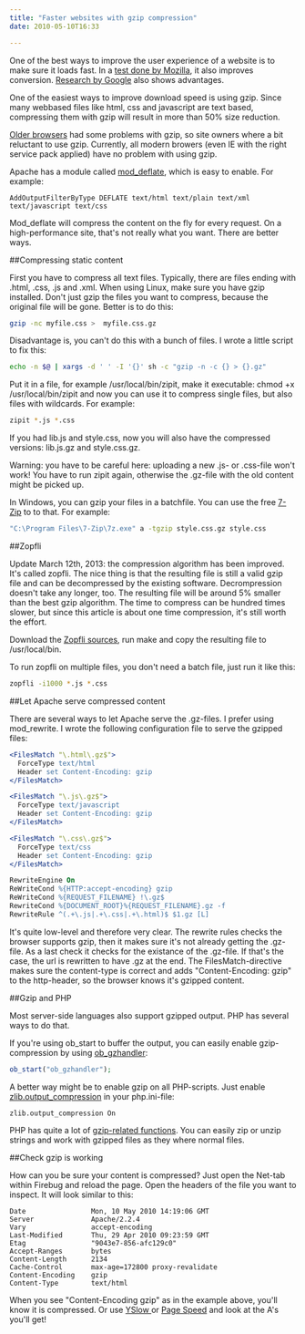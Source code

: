 ```yaml
---
title: "Faster websites with gzip compression"
date: 2010-05-10T16:33

---
```


One of the best ways to improve the user experience of a website is to make sure it loads fast. In a <a href="http://blog.mozilla.com/metrics/2010/03/31/firefox-page-load-speed-part-i/">test done by Mozilla</a>, it also improves conversion. <a href="http://googleresearch.blogspot.com/2009/06/speed-matters.html">Research by Google</a> also shows advantages.

One of the easiest ways to improve download speed is using gzip. Since many webbased files like html, css and javascript are text based, compressing them with gzip will result in more than 50% size reduction.

<a href="http://schroepl.net/projekte/mod_gzip/browser.htm">Older browsers</a> had some problems with gzip, so site owners where a bit reluctant to use gzip. Currently, all modern browers (even IE with the right service pack applied) have no problem with using gzip.

Apache has a module called <a href="http://httpd.apache.org/docs/2.0/mod/mod_deflate.html">mod_deflate</a>, which is easy to enable. For example:

```
AddOutputFilterByType DEFLATE text/html text/plain text/xml text/javascript text/css
```

Mod_deflate will compress the content on the fly for every request. On a high-performance site, that's not really what you want. There are better ways.

##Compressing static content

First you have to compress all text files. Typically, there are files ending with .html, .css, .js and .xml. When using Linux, make sure you have gzip installed. Don't just gzip the files you want to compress, because the original file will be gone. Better is to do this:

```bash
gzip -nc myfile.css >  myfile.css.gz
```

Disadvantage is, you can't do this with a bunch of files. I wrote a little script to fix this:

```bash
echo -n $@ | xargs -d ' ' -I '{}' sh -c "gzip -n -c {} > {}.gz"
```

Put it in a file, for example /usr/local/bin/zipit, make it executable: chmod +x /usr/local/bin/zipit and now you can use it to compress single files, but also files with wildcards. For example:

```bash
zipit *.js *.css
```

If you had lib.js and style.css, now you will also have the compressed versions: lib.js.gz and style.css.gz.

<p class="warning">
Warning: you have to be careful here: uploading a new .js- or .css-file won't work! You have to run zipit again, otherwise the .gz-file with the old content might be picked up.</p>

In Windows, you can gzip your files in a batchfile. You can use the free <a href="http://www.7-zip.org/">7-Zip</a> to to that. For example:

```bash
"C:\Program Files\7-Zip\7z.exe" a -tgzip style.css.gz style.css
```

##Zopfli

Update March 12th, 2013: the compression algorithm has been improved. It's called zopfli. The nice thing is that the resulting file is still a valid gzip file and can be decompressed by the existing software. Decrompression doesn't take any longer, too. The resulting file will be around 5% smaller than the best gzip algorithm. The time to compress can be hundred times slower, but since this article is about one time compression, it's still worth the effort.

Download the [Zopfli sources](http://code.google.com/p/zopfli/), run make and copy the resulting file to /usr/local/bin.

To run zopfli on multiple files, you don't need a batch file, just run it like this:

```bash
zopfli -i1000 *.js *.css
```

##Let Apache serve compressed content

There are several ways to let Apache serve the .gz-files. I prefer using mod_rewrite. I wrote the following configuration file to serve the gzipped files:

```apache
<FilesMatch "\.html\.gz$">
  ForceType text/html
  Header set Content-Encoding: gzip
</FilesMatch>

<FilesMatch "\.js\.gz$">
  ForceType text/javascript
  Header set Content-Encoding: gzip
</FilesMatch>

<FilesMatch "\.css\.gz$">
  ForceType text/css
  Header set Content-Encoding: gzip
</FilesMatch>

RewriteEngine On
ReWriteCond %{HTTP:accept-encoding} gzip
ReWriteCond %{REQUEST_FILENAME} !\.gz$
RewriteCond %{DOCUMENT_ROOT}%{REQUEST_FILENAME}.gz -f
RewriteRule ^(.+\.js|.+\.css|.+\.html)$ $1.gz [L]
```

It's quite low-level and therefore very clear. The rewrite rules checks the browser supports gzip, then it makes sure it's not already getting the .gz-file. As a last check it checks for the existance of the .gz-file. If that's the case, the url is rewritten to have .gz at the end. The FilesMatch-directive makes sure the content-type is correct and adds "Content-Encoding: gzip" to the http-header, so the browser knows it's gzipped content.

##Gzip and PHP

Most server-side languages also support gzipped output. PHP has several ways to do that.

If you're using ob_start to buffer the output, you can easily enable gzip-compression by using <a href="http://www.php.net/manual/en/function.ob-gzhandler.php">ob_gzhandler</a>:

```php
ob_start("ob_gzhandler");
```

A better way might be to enable gzip on all PHP-scripts. Just enable <a href="http://www.php.net/manual/en/zlib.configuration.php#ini.zlib.output-compression">zlib.output_compression</a> in your php.ini-file:

```
zlib.output_compression On
```

PHP has quite a lot of <a href="http://php.net/manual/en/book.zlib.php">gzip-related functions</a>. You can easily zip or unzip strings and work with gzipped files as they where normal files.

##Check gzip is working

How can you be sure your content is compressed? Just open the Net-tab within Firebug and reload the page. Open the headers of the file you want to inspect. It will look similar to this:

```
Date                Mon, 10 May 2010 14:19:06 GMT
Server              Apache/2.2.4
Vary                accept-encoding
Last-Modified       Thu, 29 Apr 2010 09:23:59 GMT
Etag                "9043e7-856-afc129c0"
Accept-Ranges       bytes
Content-Length      2134
Cache-Control       max-age=172800 proxy-revalidate
Content-Encoding    gzip
Content-Type        text/html
```

When you see "Content-Encoding gzip" as in the example above, you'll know it is compressed. Or use <a href="http://developer.yahoo.com/yslow/">YSlow </a>or <a href="http://code.google.com/intl/nl/speed/page-speed/">Page Speed</a> and look at the A's you'll get!

